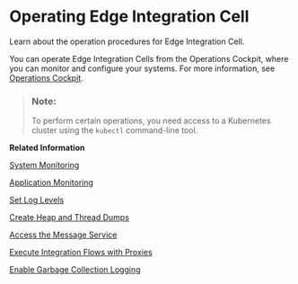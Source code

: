 <!-- loio2af17b843f294a30b3d9fedb6295e8aa -->

# Operating Edge Integration Cell

Learn about the operation procedures for Edge Integration Cell.

You can operate Edge Integration Cells from the Operations Cockpit, where you can monitor and configure your systems. For more information, see [Operations Cockpit](operations-cockpit-ec0fc95.md).

> ### Note:  
> To perform certain operations, you need access to a Kubernetes cluster using the `kubectl` command-line tool.

**Related Information**  


[System Monitoring](system-monitoring-689a9a1.md "Access system monitoring and logging if it's enabled.")

[Application Monitoring](application-monitoring-c9863ba.md "You can monitor messages and integration artifacts by using the monitoring functions of SAP Integration Suite.")

[Set Log Levels](set-log-levels-8e58ec4.md "Learn how to set log levels for Java-based solution components.")

[Create Heap and Thread Dumps](create-heap-and-thread-dumps-fb10394.md "Learn how to create heap and thread dumps.")

[Access the Message Service](access-the-message-service-abbb36a.md "Learn how to access the Message Service.")

[Execute Integration Flows with Proxies](execute-integration-flows-with-proxies-e9515b5.md "Execute integration flows that include manual proxy configuration.")

[Enable Garbage Collection Logging](enable-garbage-collection-logging-52dba20.md "Learn how to enable Garbage Collection (GC) logging for worker pods.")

